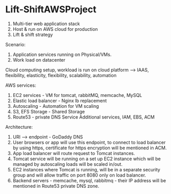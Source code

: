 # Lift-ShiftAWSProject

1. Multi-tier web application stack
2. Host & run on AWS cloud for production
3. Lift & shift strategy

Scenario:
1. Application services running on Physical/VMs.
2. Work load on datacenter

Cloud computing setup, workload is run on cloud platform --> IAAS, flexibility, elasticity, flexibility, scalability, automation

AWS services:
1. EC2 services - VM for tomcat, rabbitMQ, memcache, MySQL
2. Elastic load balancer - Nginx lb replacement
3. Autoscaling - Automation for VM scaling
4. S3, EFS Storage - Shared Storage
5. Route53 - private DNS Service
Additional services, IAM, EBS, ACM

Architecture:
1. URl --> endpoint - GoDaddy DNS
2. User browsers or app will use this endpoint, to connect to load balancer by using https, certificate for https encryption will be mentioned in ACM.
3. App load balancer will route request to Tomcat instances.
4. Tomcat service will be running on a set up EC2 instance which will be managed by autoscaling loads will be scaled in/out.
5. EC2 instances where Tomcat is running, will be in a separate security group and will allow traffic on port 8080 only on load balancer.
6. Backend servers - memcache, mysql, rabbitmq - their IP address will be mentioned in Route53 private DNS zone. 